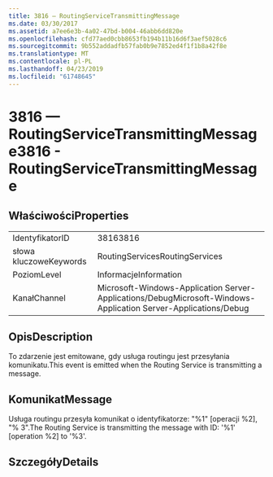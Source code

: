 ```yaml
---
title: 3816 — RoutingServiceTransmittingMessage
ms.date: 03/30/2017
ms.assetid: a7ee6e3b-4a02-47bd-b004-46abb6dd820e
ms.openlocfilehash: cfd77aed0cbb8653fb194b11b16d6f3aef5028c6
ms.sourcegitcommit: 9b552addadfb57fab0b9e7852ed4f1f1b8a42f8e
ms.translationtype: MT
ms.contentlocale: pl-PL
ms.lasthandoff: 04/23/2019
ms.locfileid: "61748645"
---
```

# <a name="3816---routingservicetransmittingmessage"></a><span data-ttu-id="82a8d-102">3816 — RoutingServiceTransmittingMessage</span><span class="sxs-lookup"><span data-stu-id="82a8d-102">3816 - RoutingServiceTransmittingMessage</span></span>
## <a name="properties"></a><span data-ttu-id="82a8d-103">Właściwości</span><span class="sxs-lookup"><span data-stu-id="82a8d-103">Properties</span></span>  
  
|||  
|-|-|  
|<span data-ttu-id="82a8d-104">Identyfikator</span><span class="sxs-lookup"><span data-stu-id="82a8d-104">ID</span></span>|<span data-ttu-id="82a8d-105">3816</span><span class="sxs-lookup"><span data-stu-id="82a8d-105">3816</span></span>|  
|<span data-ttu-id="82a8d-106">słowa kluczowe</span><span class="sxs-lookup"><span data-stu-id="82a8d-106">Keywords</span></span>|<span data-ttu-id="82a8d-107">RoutingServices</span><span class="sxs-lookup"><span data-stu-id="82a8d-107">RoutingServices</span></span>|  
|<span data-ttu-id="82a8d-108">Poziom</span><span class="sxs-lookup"><span data-stu-id="82a8d-108">Level</span></span>|<span data-ttu-id="82a8d-109">Informacje</span><span class="sxs-lookup"><span data-stu-id="82a8d-109">Information</span></span>|  
|<span data-ttu-id="82a8d-110">Kanał</span><span class="sxs-lookup"><span data-stu-id="82a8d-110">Channel</span></span>|<span data-ttu-id="82a8d-111">Microsoft-Windows-Application Server-Applications/Debug</span><span class="sxs-lookup"><span data-stu-id="82a8d-111">Microsoft-Windows-Application Server-Applications/Debug</span></span>|  
  
## <a name="description"></a><span data-ttu-id="82a8d-112">Opis</span><span class="sxs-lookup"><span data-stu-id="82a8d-112">Description</span></span>  
 <span data-ttu-id="82a8d-113">To zdarzenie jest emitowane, gdy usługa routingu jest przesyłania komunikatu.</span><span class="sxs-lookup"><span data-stu-id="82a8d-113">This event is emitted when the Routing Service is transmitting a message.</span></span>  
  
## <a name="message"></a><span data-ttu-id="82a8d-114">Komunikat</span><span class="sxs-lookup"><span data-stu-id="82a8d-114">Message</span></span>  
 <span data-ttu-id="82a8d-115">Usługa routingu przesyła komunikat o identyfikatorze: "%1" [operacji %2], "% 3".</span><span class="sxs-lookup"><span data-stu-id="82a8d-115">The Routing Service is transmitting the message with ID: '%1' [operation %2] to '%3'.</span></span>  
  
## <a name="details"></a><span data-ttu-id="82a8d-116">Szczegóły</span><span class="sxs-lookup"><span data-stu-id="82a8d-116">Details</span></span>
